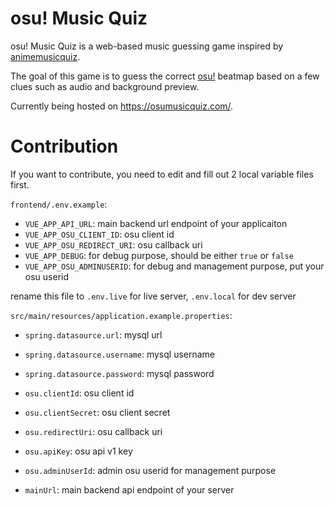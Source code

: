 # osu! Music Quiz

osu! Music Quiz is a web-based music guessing game inspired by [animemusicquiz](https://animemusicquiz.com/).

The goal of this game is to guess the correct [osu!](https://osu.ppy.sh/) beatmap based on a few clues such as audio and background preview.

Currently being hosted on https://osumusicquiz.com/.

# Contribution
If you want to contribute, you need to edit and fill out 2 local variable files first.

`frontend/.env.example`:
- `VUE_APP_API_URL`: main backend url endpoint of your applicaiton
- `VUE_APP_OSU_CLIENT_ID`: osu client id
- `VUE_APP_OSU_REDIRECT_URI`: osu callback uri
- `VUE_APP_DEBUG`: for debug purpose, should be either `true` or `false`
- `VUE_APP_OSU_ADMINUSERID`: for debug and management purpose, put your osu userid


rename this file to `.env.live` for live server, `.env.local` for dev server

`src/main/resources/application.example.properties`:
- `spring.datasource.url`: mysql url
- `spring.datasource.username`: mysql username
- `spring.datasource.password`: mysql password

- `osu.clientId`: osu client id
- `osu.clientSecret`: osu client secret
- `osu.redirectUri`: osu callback uri
- `osu.apiKey`: osu api v1 key
- `osu.adminUserId`: admin osu userid for management purpose
- `mainUrl`: main backend api endpoint of your server
